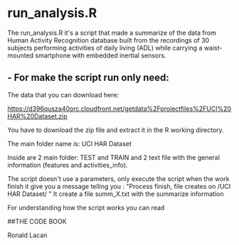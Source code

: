 run_analysis.R
==============================
The run_analysis.R it's a script that made a summarize of the data from Human Activity Recognition database built from the recordings of 30 subjects performing activities of daily living (ADL) while carrying a waist-mounted smartphone with embedded inertial sensors.

## - For make the script run only need:

The data that you can download here:

https://d396qusza40orc.cloudfront.net/getdata%2Fprojectfiles%2FUCI%20HAR%20Dataset.zip

You have to download the zip file and extract it in the R working directory.

The main folder name is: UCI HAR Dataset

Inside are 2 main folder: TEST and TRAIN and 2 text file with the general information (features and activities_info).

The script doesn't use a parameters, only execute the script when the work finish it give you a message telling you : "Process finish, file creates on /UCI HAR Dataset/ " It create a file summ_X.txt with the summarize information

For understanding how the script works you can read

##THE CODE BOOK

Ronald Lacan
